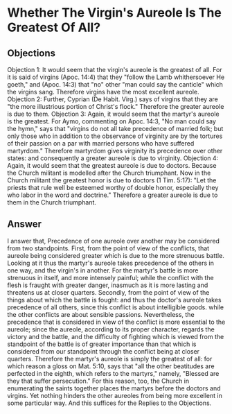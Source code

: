 # Whether The Virgin's Aureole Is The Greatest Of All?
## Objections
Objection 1: It would seem that the virgin's aureole is the greatest of all. For it is said of virgins (Apoc. 14:4) that they "follow the Lamb whithersoever He goeth," and (Apoc. 14:3) that "no" other "man could say the canticle" which the virgins sang. Therefore virgins have the most excellent aureole.
Objection 2: Further, Cyprian (De Habit. Virg.) says of virgins that they are "the more illustrious portion of Christ's flock." Therefore the greater aureole is due to them.
Objection 3: Again, it would seem that the martyr's aureole is the greatest. For Aymo, commenting on Apoc. 14:3, "No man could say the hymn," says that "virgins do not all take precedence of married folk; but only those who in addition to the observance of virginity are by the tortures of their passion on a par with married persons who have suffered martyrdom." Therefore martyrdom gives virginity its precedence over other states: and consequently a greater aureole is due to virginity.
Objection 4: Again, it would seem that the greatest aureole is due to doctors. Because the Church militant is modelled after the Church triumphant. Now in the Church militant the greatest honor is due to doctors (1 Tim. 5:17): "Let the priests that rule well be esteemed worthy of double honor, especially they who labor in the word and doctrine." Therefore a greater aureole is due to them in the Church triumphant.
## Answer

I answer that, Precedence of one aureole over another may be considered from two standpoints. First, from the point of view of the conflicts, that aureole being considered greater which is due to the more strenuous battle. Looking at it thus the martyr's aureole takes precedence of the others in one way, and the virgin's in another. For the martyr's battle is more strenuous in itself, and more intensely painful; while the conflict with the flesh is fraught with greater danger, inasmuch as it is more lasting and threatens us at closer quarters. Secondly, from the point of view of the things about which the battle is fought: and thus the doctor's aureole takes precedence of all others, since this conflict is about intelligible goods. while the other conflicts are about sensible passions. Nevertheless, the precedence that is considered in view of the conflict is more essential to the aureole; since the aureole, according to its proper character, regards the victory and the battle, and the difficulty of fighting which is viewed from the standpoint of the battle is of greater importance than that which is considered from our standpoint through the conflict being at closer quarters. Therefore the martyr's aureole is simply the greatest of all: for which reason a gloss on Mat. 5:10, says that "all the other beatitudes are perfected in the eighth, which refers to the martyrs," namely, "Blessed are they that suffer persecution." For this reason, too, the Church in enumerating the saints together places the martyrs before the doctors and virgins. Yet nothing hinders the other aureoles from being more excellent in some particular way. And this suffices for the Replies to the Objections.